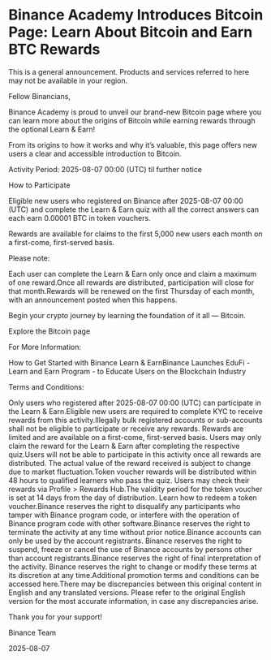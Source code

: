 # Binance Academy Introduces Bitcoin Page: Learn About Bitcoin and Earn BTC Rewards

This is a general announcement. Products and services referred to here may not be available in your region.

Fellow Binancians,

Binance Academy is proud to unveil our brand-new Bitcoin page where you can learn more about the origins of Bitcoin while earning rewards through the optional Learn & Earn! 

From its origins to how it works and why it’s valuable, this page offers new users a clear and accessible introduction to Bitcoin.

Activity Period: 2025-08-07 00:00 (UTC) til further notice

How to Participate

Eligible new users who registered on Binance after 2025-08-07 00:00 (UTC) and complete the Learn & Earn quiz with all the correct answers can each earn 0.00001 BTC in token vouchers.

Rewards are available for claims to the first 5,000 new users each month on a first-come, first-served basis.

Please note:

Each user can complete the Learn & Earn only once and claim a maximum of one reward.Once all rewards are distributed, participation will close for that month.Rewards will be renewed on the first Thursday of each month, with an announcement posted when this happens.

Begin your crypto journey by learning the foundation of it all — Bitcoin.

Explore the Bitcoin page

For More Information:

How to Get Started with Binance Learn & EarnBinance Launches EduFi - Learn and Earn Program - to Educate Users on the Blockchain Industry 

Terms and Conditions:

Only users who registered after 2025-08-07 00:00 (UTC) can participate in the Learn & Earn.Eligible new users are required to complete KYC to receive rewards from this activity.Illegally bulk registered accounts or sub-accounts shall not be eligible to participate or receive any rewards. Rewards are limited and are available on a first-come, first-served basis. Users may only claim the reward for the Learn & Earn after completing the respective quiz.Users will not be able to participate in this activity once all rewards are distributed.  The actual value of the reward received is subject to change due to market fluctuation.Token voucher rewards will be distributed within 48 hours to qualified learners who pass the quiz. Users may check their rewards via Profile > Rewards Hub.The validity period for the token voucher is set at 14 days from the day of distribution. Learn how to redeem a token voucher.Binance reserves the right to disqualify any participants who tamper with Binance program code, or interfere with the operation of Binance program code with other software.Binance reserves the right to terminate the activity at any time without prior notice.Binance accounts can only be used by the account registrants. Binance reserves the right to suspend, freeze or cancel the use of Binance accounts by persons other than account registrants.Binance reserves the right of final interpretation of the activity. Binance reserves the right to change or modify these terms at its discretion at any time.Additional promotion terms and conditions can be accessed here.There may be discrepancies between this original content in English and any translated versions. Please refer to the original English version for the most accurate information, in case any discrepancies arise.

Thank you for your support!

Binance Team

2025-08-07